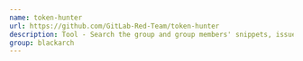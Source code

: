 ```yaml
---
name: token-hunter
url: https://github.com/GitLab-Red-Team/token-hunter
description: Tool - Search the group and group members' snippets, issues, and issue discussions for sensitive data that may be included in these assets. URL : https://github.com/GitLab-Red-Team/token-hunter Groups : blackarch blackarch-social blackarch-recon
group: blackarch
---
```

